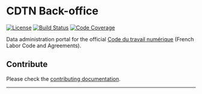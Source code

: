 # CDTN Back-office

[![License][img-license]][link-license]
[![Build Status][img-build]][link-build]
[![Code Coverage][img-coverage]][link-coverage]

Data administration portal for the official [Code du travail numérique][link-cdtn] (French Labor
Code and Agreements).

## Contribute

Please check the [contributing documentation][link-contributing].

---

[img-build]: https://badgen.net/circleci/github/SocialGouv/code-du-travail-backoffice/master?style=flat-square
[img-coverage]: https://badgen.net/codecov/c/github/SocialGouv/code-du-travail-backoffice?style=flat-square
[img-license]: https://badgen.net/github/license/SocialGouv/code-du-travail-backoffice?style=for-the-badge

[link-build]: https://app.circleci.com/pipelines/github/SocialGouv/code-du-travail-backoffice
[link-cdtn]: https://code.travail.gouv.fr/
[link-coverage]: https://codecov.io/gh/SocialGouv/code-du-travail-backoffice
[link-contributing]: https://github.com/SocialGouv/code-du-travail-backoffice/blob/master/CONTRIBUTING.md
[link-license]: https://github.com/SocialGouv/code-du-travail-backoffice/blob/master/LICENSE
